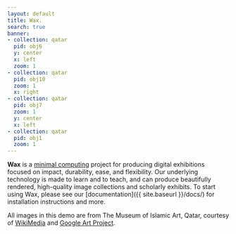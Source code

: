 ```yaml
---
layout: default
title: Wax.
search: true
banner:
- collection: qatar
  pid: obj6
  y: center
  x: left
  zoom: 1
- collection: qatar
  pid: obj10
  zoom: 1
  x: right
- collection: qatar
  pid: obj7
  zoom: 1
  y: center
  x: left
- collection: qatar
  pid: obj1
  zoom: 1
---
```


__Wax__ is a [minimal computing](http://go-dh.github.io/mincomp/) project for producing digital exhibitions focused on impact, durability, ease, and flexibility. Our underlying technology is made to learn and to teach, and can produce beautifully rendered, high-quality image collections and scholarly exhibits. To start using Wax, please see our [documentation]({{ site.baseurl }}/docs/) for installation instructions and more.

All images in this demo are from The Museum of Islamic Art, Qatar, courtesy of [WikiMedia](https://commons.wikimedia.org/wiki/Category:Google_Art_Project_works_in_The_Museum_of_Islamic_Art,_Qatar) and [Google Art Project](https://www.google.com/culturalinstitute/about/artproject/).
